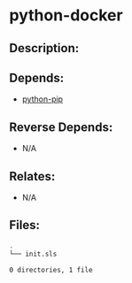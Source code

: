 # python-docker

## Description:



## Depends:

  -  [python-pip](salt/python-pip)

## Reverse Depends:

  -  N/A

## Relates:

  -  N/A

## Files:

```bash
.
└── init.sls

0 directories, 1 file
```
